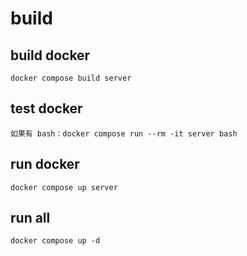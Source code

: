 # build

## build docker

```
docker compose build server
```

## test docker
```
如果有 bash：docker compose run --rm -it server bash
```

## run docker
```
docker compose up server 
```

## run all
```
docker compose up -d
```